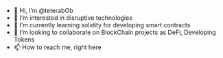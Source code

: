 - 👋 Hi, I’m @teterabOb
- 👀 I’m interested in disruptive technologies
- 🌱 I’m currently learning solidity for developing smart contracts
- 💞️ I’m looking to collaborate on BlockChain projects as DeFi, Developing Tokens
- 📫 How to reach me, right here

<!---
teterabOb/teterabOb is a ✨ special ✨ repository because its `README.md` (this file) appears on your GitHub profile.
You can click the Preview link to take a look at your changes.
--->

